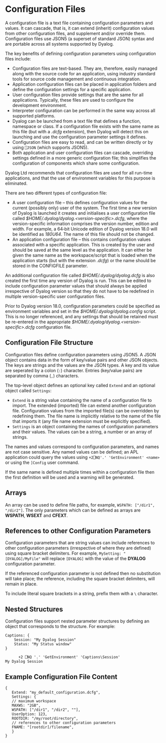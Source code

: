 <h1 class="heading"><span class="name">Configuration Files</span></h1>

A configuration file is a text file containing configuration parameters and values. It can cascade, that is, it can extend (inherit) configuration values from other configuration files, and supplement and/or override them. Configuration files use JSON5 (a superset of standard JSON) syntax and are portable across all systems supported by Dyalog.

The key benefits of defining configuration parameters using configuration files include:

- Configuration files are text-based. They are, therefore, easily managed along with the source code for an application, using industry standard tools for source code management and continuous integration.
- Application configuration files can be placed in application folders and define the configuration settings for a specific application.
- User configuration files provide settings that are the same for all applications. Typically, these files are used to configure the development environment.
- Interpreter configuration can be performed in the same way across all supported platforms.
- Dyalog can be launched from a text file that defines a function, namespace or class. If a configuration file exists with the same name as this file (but with a *.dcfg* extension), then Dyalog will detect this on launching and use the configuration parameter settings it defines.
- Configuration files are easy to read, and can be written directly or by using `⎕JSON` (which supports JSON5).
- Both application and user configuration files can cascade, overriding settings defined in a more generic configuration file; this simplifies the configuration of components which share some configuration.

Dyalog Ltd recommends that configuration files are used for all run-time applications, and that the use of environment variables for this purpose is eliminated.

There are two different types of configuration file:

- A user configuration file – this defines configuration values for the current (possibly only) user of the system. The first time a new version of Dyalog is launched it creates and initialises a user configuration file called *\$HOME/.dyalog/dyalog.&lt;version-specific&gt;.dcfg*, where the version-specific information comprises the version number, edition and width. For example, a 64‑bit Unicode edition of Dyalog version 18.0 will be identified as *180U64*. The name of this file should not be changed.
- An application configuration file – this contains configuration values associated with a specific application. This is created by the user and should be saved at the same level as the application. It can either be given the same name as the workspace/script that is loaded when the application starts (but with the extension *.dcfg*) or the name should be stored in the CONFIGFILE parameter.

An additional configuration file called *\$HOME/.dyalog/dyalog.dcfg* is also created the first time any version of Dyalog is run. This can be edited to include configuration parameter values that should always be applied irrespective of Dyalog version so that they do not have to be redefined in multiple version-specific user configuration files.

Prior to Dyalog version 18.0, configuration parameters could be specified as environment variables and set in the *\$HOME/.dyalog/dyalog.config* script. This is no longer referenced, and any settings that should be retained must be re-entered in the appropriate *\$HOME/.dyalog/dyalog.&lt;version-specific&gt;.dcfg* configuration file.

## Configuration File Structure

Configuration files define configuration parameters using JSON5. A JSON object contains data in the form of key/value pairs and other JSON objects. The keys are strings and the values are the JSON types. A key and its value are seperated by a colon (`:`) character. Entries (key/value pairs) are separated by comma (`,`) characters.

The top-level object defines an optional key called `Extend` and an optional object called `Settings`:

- `Extend` is a string value containing the name of a configuration file to import. The extended (imported) file can extend another configuration file. Configuration values from the imported file(s) can be overridden by redefining them. The file name is implicitly relative to the name of the file that imports it (any file name extension must be explicitly specified).
- `Settings` is an object containing the names of configuration parameters and their values. The values can be a string, a number or an array of strings.

The names and values correspond to configuration parameters, and names are not case sensitive. Any named values can be defined; an APL application could query the values using `+2⎕NQ'.' 'GetEnvironment' <name>` or using the `]Config` user command.

If the same name is defined multiple times within a configuration file then the first definition will be used and a warning will be generated.

## Arrays

An array can be used to define file paths, for example, `WSPATH: ["/dir1", "/dir2"]`. The only parameters which can be defined as arrays are **WSPATH**, **WSEXT** and **CFEXT**.

## References to other Configuration Parameters

Configuration parameters that are string values can include references to other configuration parameters (irrespective of where they are defined) using square bracket delimiters. For example, `MySetting: "[DYALOG]/MyFile"` will replace `[DYALOG]` with the value of the **DYALOG** configuration parameter.

If the referenced configuration parameter is not defined then no substitution will take place; the reference, including the square bracket delimiters, will remain in place.

To include literal square brackets in a string, prefix them with a `\` character.

## Nested Structures

Configuration files support nested parameter structures by defining an object that corresponds to the structure. For example:
```
Captions: {
    Session: "My Dyalog Session"
    Status: "My Status window"
}
```
```apl
      +2 ⎕NQ '.' 'GetEnvironment' 'Captions\Session'
My Dyalog Session
```

## Example Configuration File Content
```
{
   Extend: "my_default_configuration.dcfg",
   Settings: {
   // maximum workspace
   MAXWS: "2GB",
   WSPATH: ["/dir1", "/dir2", ""],
   UserOption: 123,
   ROOTDIR: "/my/root/directory",
   // references to other configuration parameters
   FNAME: "[rootdir]/filename",
   }
}
```
